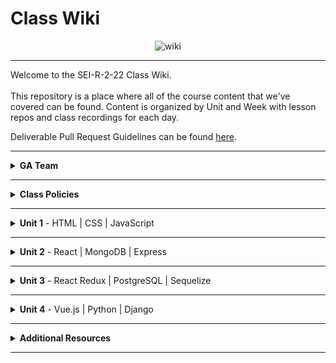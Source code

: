 # Class Wiki

<div align="center">
  <img src="https://i.imgur.com/e2Ma89q.png" alt="wiki">
</div>

___
Welcome to the SEI-R-2-22 Class Wiki. <br/><br/> This repository is a place where all of the course content that we've covered can be found. Content is organized by Unit and Week with lesson repos and class recordings for each day.

Deliverable Pull Request Guidelines can be found [here](https://github.com/SEI-R-2-22/template_pull_request).

<!-- Daily Javascript Challenges can be found [here](https://github.com/SEI-R-2-22/daily_js_challenges). -->

<!-- Computer Science Algorithms and Data Structures can be found [here](https://github.com/SEI-R-2-22/cs_data_structures). -->

____
<details><summary><strong>GA Team</strong></summary><p>

<ul type="none">

<li><details><summary><strong>Instructional Team</strong></summary><p>

<br>

<p>All of the instructors for the entire course. Even though in different Groups, you'll often engage with them and have access to the instructional recordings of <i>all three</i> teams.</p>

<ul type="none">

<li><details><summary><strong>Group 1</strong></summary>

<div align="center">
  <img width="200px" src="https://i.imgur.com/W0E8Vel.png" alt="ben">
  <br><br>
  <p>Hey everyone, my name is Ben Manning and I’ll be the <b>Lead Instructor</b> for Group 1 in this course. I’ll be leading the majority of your lessons and guiding you throughout this course.</p>
  <p>I’m an engineer specializing in full stack development and working with small start ups. I have worked with a wide range of technologies and teams in my career and look forward to sharing those experiences. I’m excited to be working with y’all throughout the next 3 months!</p>
  <span><a href="https://github.com/ben-manning">GitHub</a> | <a href="https://www.linkedin.com/in/manningben/">LinkedIn</a></span>
  <br><br>
</div>

<div align="center">
  <img width="200px" src="https://i.imgur.com/dH5Pznf.png" alt="default">
  <br><br>
  <p>Hello everyone, I am a default placeholder for an instructors introduction paragraph. This instructor's role will be to be a faceless representation of what an instructor might be, but nothing more. They will lead no lessons, they will offer no help, they will father no sons. They are void.</p>
  <p>I am nothing but a filler for where an instructor might put their personal brand statement! I just sit here and fill space so that the developer can see what it might look like when an instructor has actually provided them with their intro. I have no purpose beyond that and my existence is meaningless!</p>
  <span><a href="https://github.com/">GitHub</a> | <a href="https://linkedin.com/">LinkedIn</a></span>
  <br><br>
</div>

</p></details></li>

<li><details><summary><strong>Group 2</strong></summary>

<div align="center">
  <img width="200px" src="https://i.imgur.com/dH5Pznf.png" alt="default">
  <br><br>
  <p>Hello everyone, I am a default placeholder for an instructors introduction paragraph. This instructor's role will be to be a faceless representation of what an instructor might be, but nothing more. They will lead no lessons, they will offer no help, they will father no sons. They are void.</p>
  <p>I am nothing but a filler for where an instructor might put their personal brand statement! I just sit here and fill space so that the developer can see what it might look like when an instructor has actually provided them with their intro. I have no purpose beyond that and my existence is meaningless!</p>
  <span><a href="https://github.com/">GitHub</a> | <a href="https://linkedin.com/">LinkedIn</a></span>
  <br><br>
</div>

<div align="center">
  <img width="200px" src="https://i.imgur.com/dH5Pznf.png" alt="default">
  <br><br>
  <p>Hello everyone, I am a default placeholder for an instructors introduction paragraph. This instructor's role will be to be a faceless representation of what an instructor might be, but nothing more. They will lead no lessons, they will offer no help, they will father no sons. They are void.</p>
  <p>I am nothing but a filler for where an instructor might put their personal brand statement! I just sit here and fill space so that the developer can see what it might look like when an instructor has actually provided them with their intro. I have no purpose beyond that and my existence is meaningless!</p>
  <span><a href="https://github.com/">GitHub</a> | <a href="https://linkedin.com/">LinkedIn</a></span>
  <br><br>
</div>

</p></details></li>

<li><details><summary><strong>Group 3</strong></summary>

<div align="center">
  <img width="200px" src="https://i.imgur.com/dH5Pznf.png" alt="default">
  <br><br>
  <p>Hello everyone, I am a default placeholder for an instructors introduction paragraph. This instructor's role will be to be a faceless representation of what an instructor might be, but nothing more. They will lead no lessons, they will offer no help, they will father no sons. They are void.</p>
  <p>I am nothing but a filler for where an instructor might put their personal brand statement! I just sit here and fill space so that the developer can see what it might look like when an instructor has actually provided them with their intro. I have no purpose beyond that and my existence is meaningless!</p>
  <span><a href="https://github.com/">GitHub</a> | <a href="https://linkedin.com/">LinkedIn</a></span>
  <br><br>
</div>

<div align="center">
  <img width="200px" src="https://i.imgur.com/dH5Pznf.png" alt="default">
  <br><br>
  <p>Hello everyone, I am a default placeholder for an instructors introduction paragraph. This instructor's role will be to be a faceless representation of what an instructor might be, but nothing more. They will lead no lessons, they will offer no help, they will father no sons. They are void.</p>
  <p>I am nothing but a filler for where an instructor might put their personal brand statement! I just sit here and fill space so that the developer can see what it might look like when an instructor has actually provided them with their intro. I have no purpose beyond that and my existence is meaningless!</p>
  <span><a href="https://github.com/">GitHub</a> | <a href="https://linkedin.com/">LinkedIn</a></span>
  <br><br>
</div>

</p></details></li>

</ul>

</p></details></li>

<li><details><summary><strong>Teaching Assistants</strong></summary><p>

<br>

<p>TAs will lead nightly study and debugging sessions that are <b>highly recommended</b> to attend.</p>
  
<div align="center">
  <img width="200px" src="https://i.imgur.com/dH5Pznf.png" alt="default">
  <br><br>
  <p>Hello everyone, I am a default placeholder for an instructors introduction paragraph. This instructor's role will be to be a faceless representation of what an instructor might be, but nothing more. They will lead no lessons, they will offer no help, they will father no sons. They are void.</p>
  <p>I am nothing but a filler for where an instructor might put their personal brand statement! I just sit here and fill space so that the developer can see what it might look like when an instructor has actually provided them with their intro. I have no purpose beyond that and my existence is meaningless!</p>
  <span><a href="https://github.com/">GitHub</a> | <a href="https://linkedin.com/">LinkedIn</a></span>
  <br><br>
</div>

<div align="center">
  <img width="200px" src="https://i.imgur.com/dH5Pznf.png" alt="default">
  <br><br>
  <p>Hello everyone, I am a default placeholder for an instructors introduction paragraph. This instructor's role will be to be a faceless representation of what an instructor might be, but nothing more. They will lead no lessons, they will offer no help, they will father no sons. They are void.</p>
  <p>I am nothing but a filler for where an instructor might put their personal brand statement! I just sit here and fill space so that the developer can see what it might look like when an instructor has actually provided them with their intro. I have no purpose beyond that and my existence is meaningless!</p>
  <span><a href="https://github.com/">GitHub</a> | <a href="https://linkedin.com/">LinkedIn</a></span>
  <br><br>
</div>
  
</p></details></li>

<li><details><summary><strong>Student Success</strong></summary><p>

<br>

<p>This teams job is to ensure your success <i>during</i> the immersive. Any administrative, financial, or interpersonal questions can be directed to them.</p>
  
<div align="center">
  <img width="200px" src="https://i.imgur.com/dH5Pznf.png" alt="default">
  <br><br>
  <p>Hello everyone, I am a default placeholder for an instructors introduction paragraph. This instructor's role will be to be a faceless representation of what an instructor might be, but nothing more. They will lead no lessons, they will offer no help, they will father no sons. They are void.</p>
  <p>I am nothing but a filler for where an instructor might put their personal brand statement! I just sit here and fill space so that the developer can see what it might look like when an instructor has actually provided them with their intro. I have no purpose beyond that and my existence is meaningless!</p>
  <span><a href="https://github.com/">GitHub</a> | <a href="https://linkedin.com/">LinkedIn</a></span>
  <br><br>
</div>

<div align="center">
  <img width="200px" src="https://i.imgur.com/dH5Pznf.png" alt="default">
  <br><br>
  <p>Hello everyone, I am a default placeholder for an instructors introduction paragraph. This instructor's role will be to be a faceless representation of what an instructor might be, but nothing more. They will lead no lessons, they will offer no help, they will father no sons. They are void.</p>
  <p>I am nothing but a filler for where an instructor might put their personal brand statement! I just sit here and fill space so that the developer can see what it might look like when an instructor has actually provided them with their intro. I have no purpose beyond that and my existence is meaningless!</p>
  <span><a href="https://github.com/">GitHub</a> | <a href="https://linkedin.com/">LinkedIn</a></span>
  <br><br>
</div>
  
</p></details></li>

<li><details><summary><strong>Outcomes Team</strong></summary><p>

<br>

<p>This teams job is to ensure your success <i>after</i> the immersive is complete. Any job search, resume, LinkedIn, or interview questions can be directed to them.</p>
  
<div align="center">
  <img width="200px" src="https://i.imgur.com/dH5Pznf.png" alt="default">
  <br><br>
  <p>Hello everyone, I am a default placeholder for an instructors introduction paragraph. This instructor's role will be to be a faceless representation of what an instructor might be, but nothing more. They will lead no lessons, they will offer no help, they will father no sons. They are void.</p>
  <p>I am nothing but a filler for where an instructor might put their personal brand statement! I just sit here and fill space so that the developer can see what it might look like when an instructor has actually provided them with their intro. I have no purpose beyond that and my existence is meaningless!</p>
  <span><a href="https://github.com/">GitHub</a> | <a href="https://linkedin.com/">LinkedIn</a></span>
  <br><br>
</div>

<div align="center">
  <img width="200px" src="https://i.imgur.com/dH5Pznf.png" alt="default">
  <br><br>
  <p>Hello everyone, I am a default placeholder for an instructors introduction paragraph. This instructor's role will be to be a faceless representation of what an instructor might be, but nothing more. They will lead no lessons, they will offer no help, they will father no sons. They are void.</p>
  <p>I am nothing but a filler for where an instructor might put their personal brand statement! I just sit here and fill space so that the developer can see what it might look like when an instructor has actually provided them with their intro. I have no purpose beyond that and my existence is meaningless!</p>
  <span><a href="https://github.com/">GitHub</a> | <a href="https://linkedin.com/">LinkedIn</a></span>
  <br><br>
</div>
  
</p></details></li>

<!-- <li><details><summary><strong>Observed Holidays</strong></summary><p>

<p>
The following dates are observed Holidays for this immersive.  There will be no class days on or within any of the date ranges listed below.  If you have any questions regarding Holidays, or have a special circumstance, please don't hesitate to reach out to your instructional team.
</p>
  
| Holiday | Dates |
|:---:|:---:|
| Easter | November 24th, 2021 - November 26th, 2021 |
| Christmas/New Year's | December 24th, 2021 - December 31st, 2021 |
| Martin Luther King Jr. Day | January 17th, 2022 |
  
</p></details></li> -->
  
</ul></details>

____
<details><summary><strong>Class Policies</strong></summary><p>
  
Below, you will find Class Policies and Requirements as laid out in Orientation and conveyed by the Instructional Team.  We compile them here for your reference and review.
  
</p>

<ul type="none">

<li><details><summary><strong>Code of Conduct</strong></summary><p>
  
<ul>
  <li>Foster a productive classroom environment.</li>
  <li>Treat others with respect and dignity.</li>
  <li>Remember that everyone is coming at this with a different background.</li>
  <li>Professionalism in all methods of communication, both in-person <i>and</i> online.
    <ul>
      <li>Slack is an extension of our on-campus community. We ask that you remain courteous, respectful, and professional while engaging on Slack.</li>
    </ul>
  </li>
  <li><b>Zero tolerance for plagiarism and cheating.</b></li>
</ul>
  
</p></details></li>

<li><details><summary><strong>Deliverable Submission Requirements</strong></summary><p>
  
<ul>
  <li>Deliverables must be submitted following the <a href="https://github.com/SEI-R-2-22/template_pull_request">PR Guidelines</a>.</li>
  <li>Students must meet deliverable requirements for the submission to be marked as "Complete".</li>
  <li>Deliverables are <i>always</i> due the following class day at the beginning of class, unless otherwise stated.</li>
  <li>There is a grace period for re-submission or late submission.  All re-submits/late submits are due the <b>Monday following the week of assignment</b>.
    <ul>
      <li>Deliverables assigned on Fridays <b>do not</b> have a re-submit <i>or</i> late submit grace period.</li>
      <li>Deliverables submitted <i>after</i> the grace period <b>will not</b> be graded or accepted and will be marked as "Incomplete".</li>
    </ul>
  </li>
</ul>
  
</p></details></li>

<li><details><summary><strong>Graduation Requirements</strong></summary><p>
  
<ul>
  <li>Meet Project Requirements.
    <ul><li>Satisfactorily complete and present a project for <i>each</i> of the <b>4</b> units.</li></ul>
  </li>
  <li>Submit and complete a <i>minimum</i> of <b>80%</b> of deliverables (labs, homework, etc.).</li>
  <li>Adhere to attendance policy.
    <ul>
      <li>Students are allowed <b>3</b> absences over the <i>entire</i> course.</li>
      <li><b>3</b> tardies or early departures equals <b>1</b> absence.</li>
      <li>Tardy policy <i>includes</i> Outcomes participation.</li>
    </ul>
  </li>
</ul>
  
</p></details></li>

<li><details><summary><strong>A Note on Plagiarism</strong></summary><p>
  
<ul>
  <li>Plagiarism is a serious offense and grounds for immediate withdrawal.</li>
  <li>You are encouraged to ask others, including students, instructors, and Stack Overflow for help. However, it is <b><i>not acceptable to copy</i></b> another persons code and submit it as your own. More importantly, it is detrimental to your learning and growth.</li>
  <li>Small snippets of code that solve small problems taken from Stack Overflow are generally an exception to this rule. If you aren't sure, it is your responsibility to <b><i>ask your instructor</i></b>. To be on the safe side, we ask that you credit the person/resource you got the code from in a comment, and let an instructor take a look at it.</li>
</ul>
  
</p></details></li>

<!-- <li><details><summary><strong>Observed Holidays</strong></summary><p>

<p>
The following dates are observed Holidays for this immersive.  There will be no class days on or within any of the date ranges listed below.  If you have any questions regarding Holidays, or have a special circumstance, please don't hesitate to reach out to your instructional team.
</p>
  
| Holiday | Dates |
|:---:|:---:|
| Easter | November 24th, 2021 - November 26th, 2021 |
| Christmas/New Year's | December 24th, 2021 - December 31st, 2021 |
| Martin Luther King Jr. Day | January 17th, 2022 |
  
</p></details></li> -->
  
</ul></details>

____
<details><summary><strong>Unit 1</strong> - HTML | CSS | JavaScript</summary><p>

<ul type="none">
  
  <li><details><summary><strong>Week 1</strong></summary><p>
  
  <p>
  In Week 1, we review the fundamental concepts of <b>HTML</b>, <b>CSS</b>, and <b>JavaScript</b> along with introducing <b>git</b> workflow, <b>terminal</b> commands, and writing professional <b>markdown</b> files. 
  </p>
  
  <ul type="none">

  <li><details><summary>Repos</summary><p>

  | Monday | Tuesday | Wednesday | Thursday | Friday |
  |:---:|:---:|:---:|:---:|:---:|
  | []() | []() | []() | []() | []() |
  | []() | []() | []() | []() | []() |
  | []() | []() | []() | []() | []() |
  | []() | []() | []() | []() | []() |
  | []() | []() | []() | []() | []() |
  | []() | []() | []() | []() | []() |
  | []() | []() | []() | []() | []() |

  </p></details></li>

  <li><details><summary>Class Recordings - Group 1</summary><p>

  | Monday | Tuesday | Wednesday | Thursday | Friday |
  |:---:|:---:|:---:|:---:|:---:|
  | [Recording]() | [Recording]() | [Recording]() | [Recording]() | [Recording]() |
  | Passcode: ` ` | Passcode: ` ` | Passcode: ` ` | Passcode: ` ` | Passcode: ` ` |

  </p></details></li>

  <li><details><summary>Class Recordings - Group 2</summary><p>

 | Monday | Tuesday | Wednesday | Thursday | Friday |
  |:---:|:---:|:---:|:---:|:---:|
  | [Recording]() | [Recording]() | [Recording]() | [Recording]() | [Recording]() |
  | Passcode: ` ` | Passcode: ` ` | Passcode: ` ` | Passcode: ` ` | Passcode: ` ` |

  </p></details></li>
  
   <li><details><summary>Class Recordings - Group 3</summary><p>

 | Monday | Tuesday | Wednesday | Thursday | Friday |
  |:---:|:---:|:---:|:---:|:---:|
  | [Recording]() | [Recording]() | [Recording]() | [Recording]() | [Recording]() |
  | Passcode: ` ` | Passcode: ` ` | Passcode: ` ` | Passcode: ` ` | Passcode: ` ` |

  </p></details></li>

  </ul>
  
  ___
  </p></details></li>
  
  <li><details><summary><strong>Week 2</strong></summary><p>
  
  <p>
  In Week 2, we practice more <b>DOM Manipulation</b> and are introduced to <b>Daily JavaScript Challenges</b> and basic algorithmic problem solving. We learn about <b>ES6</b> syntax along with <b>Higher Order Functions</b> and <b>Object Oriented Programming</b> in JavaScript.
  </p>
  
  <ul type="none">

  <li><details><summary>Repos</summary><p>
  
  | Monday | Tuesday | Wednesday | Thursday | Friday |
  |:---:|:---:|:---:|:---:|:---:|
  | []() | []() | []() | []() | []() |
  | []() | []() | []() | []() | []() |
  | []() | []() | []() | []() | []() |
  | []() | []() | []() | []() | []() |
  | []() | []() | []() | []() | []() |
  | []() | []() | []() | []() | []() |
  | []() | []() | []() | []() | []() |
  
  </p></details></li>

  <li><details><summary>Class Recordings - Group 1</summary><p>

  | Monday | Tuesday | Wednesday | Thursday | Friday |
  |:---:|:---:|:---:|:---:|:---:|
  | [Recording]() | [Recording]() | [Recording]() | [Recording]() | [Recording]() |
  | Passcode: ` ` | Passcode: ` ` | Passcode: ` ` | Passcode: ` ` | Passcode: ` ` |

  </p></details></li>

  <li><details><summary>Class Recordings - Group 2</summary><p>

 | Monday | Tuesday | Wednesday | Thursday | Friday |
  |:---:|:---:|:---:|:---:|:---:|
  | [Recording]() | [Recording]() | [Recording]() | [Recording]() | [Recording]() |
  | Passcode: ` ` | Passcode: ` ` | Passcode: ` ` | Passcode: ` ` | Passcode: ` ` |

  </p></details></li>
  
   <li><details><summary>Class Recordings - Group 3</summary><p>

 | Monday | Tuesday | Wednesday | Thursday | Friday |
  |:---:|:---:|:---:|:---:|:---:|
  | [Recording]() | [Recording]() | [Recording]() | [Recording]() | [Recording]() |
  | Passcode: ` ` | Passcode: ` ` | Passcode: ` ` | Passcode: ` ` | Passcode: ` ` |

  </p></details></li>
  
  </ul>
  
  </p></details></li>

</p></details>

___
<details><summary><strong>Unit 2</strong> - React | MongoDB | Express</summary><p>

<ul type="none">

  <li><details><summary><strong>Week 4</strong></summary><p>
  
   <p>
     In Week 4, we start the week by learning how to call on external data sources with <b>APIs</b>.  Then we learn all about <b>React</b> and what an amazing JavaScript library it can be for developers. We learn the concepts of <b>components</b>, <b>props</b>, and about <b>React Hooks</b> and <b>functional components</b>. We learn about <b>useState</b> and how to use it to manage our state within our apps.
  </p>
  
  <ul type="none">

  <li><details><summary>Repos</summary><p>
  
  | Monday | Tuesday | Wednesday | Thursday | Friday |
  |:---:|:---:|:---:|:---:|:---:|
  | []() | []() | []() | []() | []() |
  | []() | []() | []() | []() | []() |
  | []() | []() | []() | []() | []() |
  | []() | []() | []() | []() | []() |
  | []() | []() | []() | []() | []() |
  | []() | []() | []() | []() | []() |
  | []() | []() | []() | []() | []() |
  
  </p></details></li>

  <li><details><summary>Class Recordings - Group 1</summary><p>

  | Monday | Tuesday | Wednesday | Thursday | Friday |
  |:---:|:---:|:---:|:---:|:---:|
  | [Recording]() | [Recording]() | [Recording]() | [Recording]() | [Recording]() |
  | Passcode: ` ` | Passcode: ` ` | Passcode: ` ` | Passcode: ` ` | Passcode: ` ` |

  </p></details></li>

  <li><details><summary>Class Recordings - Group 2</summary><p>

 | Monday | Tuesday | Wednesday | Thursday | Friday |
  |:---:|:---:|:---:|:---:|:---:|
  | [Recording]() | [Recording]() | [Recording]() | [Recording]() | [Recording]() |
  | Passcode: ` ` | Passcode: ` ` | Passcode: ` ` | Passcode: ` ` | Passcode: ` ` |

  </p></details></li>
  
   <li><details><summary>Class Recordings - Group 3</summary><p>

 | Monday | Tuesday | Wednesday | Thursday | Friday |
  |:---:|:---:|:---:|:---:|:---:|
  | [Recording]() | [Recording]() | [Recording]() | [Recording]() | [Recording]() |
  | Passcode: ` ` | Passcode: ` ` | Passcode: ` ` | Passcode: ` ` | Passcode: ` ` |

  </p></details></li>
  
  </ul>
  
  ___
  </p></details></li>
  
  <li><details><summary><strong>Week 5</strong></summary><p>
  
  <p>
  In Week 5, we move into more complicated React Hooks like <b>useEffect</b> and <b>useReducer</b>.  We learn about the idea of <b>conditional rendering</b> and how we can use our user's input to influence our output.  We are also introduced to <b>React Router</b> and get to see how it gives us powerful new tools to build our React Apps. Then we are introduced to back-end and get to practice using <b>Express</b> and <b>Express Middleware</b>.  We also learn how to implement <b>controllers</b>.  We then get a taste of <b>MongoDB</b> and <b>mongoose</b> as a way to store our app's data.
  </p>
  
  <ul type="none">

  <li><details><summary>Repos</summary><p>
  
  | Monday | Tuesday | Wednesday | Thursday | Friday |
  |:---:|:---:|:---:|:---:|:---:|:---:|
  | []() | []() | []() | []() | []() |
  | []() | []() | []() | []() | []() |
  | []() | []() | []() | []() | []() |
  | []() | []() | []() | []() | []() |
  | []() | []() | []() | []() | []() |
  | []() | []() | []() | []() | []() |
  | []() | []() | []() | []() | []() |
  
  </p></details></li>

  <li><details><summary>Class Recordings - Group 1</summary><p>

  | Monday | Tuesday | Wednesday | Thursday | Friday |
  |:---:|:---:|:---:|:---:|:---:|
  | [Recording]() | [Recording]() | [Recording]() | [Recording]() | [Recording]() |
  | Passcode: ` ` | Passcode: ` ` | Passcode: ` ` | Passcode: ` ` | Passcode: ` ` |

  </p></details></li>

  <li><details><summary>Class Recordings - Group 2</summary><p>

 | Monday | Tuesday | Wednesday | Thursday | Friday |
  |:---:|:---:|:---:|:---:|:---:|
  | [Recording]() | [Recording]() | [Recording]() | [Recording]() | [Recording]() |
  | Passcode: ` ` | Passcode: ` ` | Passcode: ` ` | Passcode: ` ` | Passcode: ` ` |

  </p></details></li>
  
   <li><details><summary>Class Recordings - Group 3</summary><p>

 | Monday | Tuesday | Wednesday | Thursday | Friday |
  |:---:|:---:|:---:|:---:|:---:|
  | [Recording]() | [Recording]() | [Recording]() | [Recording]() | [Recording]() |
  | Passcode: ` ` | Passcode: ` ` | Passcode: ` ` | Passcode: ` ` | Passcode: ` ` |

  </p></details></li>
  
  </ul>
  
  </p></details></li>

</p></details>

___
<details><summary><strong>Unit 3</strong> - React Redux | PostgreSQL | Sequelize</summary><p>

<ul type="none">

  <li><details><summary><strong>Week 7</strong></summary><p>
  
  <p>
  In Week 7, we are introduced to <b>React Redux</b> as a new way to manage our state in React! We learn about <b>Reducers</b>, <b>Actions</b>, and <b>Types</b>. We also learn how to map our state and actions to props. We also learn how to use a middleware called <b>thunk</b> in conjunction with Redux. We are introduced to <b>SQL databases</b> and start to learn SQL commands to interact with our database.  We also learn about the concept of <b>SQL Joins</b>.
  </p>
  
  <ul type="none">

  <li><details><summary>Repos</summary><p>
  
  | Monday | Tuesday | Wednesday | Thursday | Friday |
  |:---:|:---:|:---:|:---:|:---:|
  | []() | []() | []() | []() | []() |
  | []() | []() | []() | []() | []() |
  | []() | []() | []() | []() | []() |
  | []() | []() | []() | []() | []() |
  | []() | []() | []() | []() | []() |
  | []() | []() | []() | []() | []() |
  | []() | []() | []() | []() | []() |
  
  </p></details></li>

  <li><details><summary>Class Recordings - Group 1</summary><p>

  | Monday | Tuesday | Wednesday | Thursday | Friday |
  |:---:|:---:|:---:|:---:|:---:|
  | [Recording]() | [Recording]() | [Recording]() | [Recording]() | [Recording]() |
  | Passcode: ` ` | Passcode: ` ` | Passcode: ` ` | Passcode: ` ` | Passcode: ` ` |

  </p></details></li>

  <li><details><summary>Class Recordings - Group 2</summary><p>

 | Monday | Tuesday | Wednesday | Thursday | Friday |
  |:---:|:---:|:---:|:---:|:---:|
  | [Recording]() | [Recording]() | [Recording]() | [Recording]() | [Recording]() |
  | Passcode: ` ` | Passcode: ` ` | Passcode: ` ` | Passcode: ` ` | Passcode: ` ` |

  </p></details></li>
  
   <li><details><summary>Class Recordings - Group 3</summary><p>

 | Monday | Tuesday | Wednesday | Thursday | Friday |
  |:---:|:---:|:---:|:---:|:---:|
  | [Recording]() | [Recording]() | [Recording]() | [Recording]() | [Recording]() |
  | Passcode: ` ` | Passcode: ` ` | Passcode: ` ` | Passcode: ` ` | Passcode: ` ` |

  </p></details></li>
  
  </ul>
  
  ___
  </p></details></li>
  
  <li><details><summary><strong>Week 8</strong></summary><p>
  
  <p>
  In Week 8, we learn all about <b>Sequelize</b> and how it can interpret for our SQL database and our backend Node servers.  We learn how to make <b>queries</b>, <b>migrations</b>, and <b>associations</b>.  We also learn all about how to integrate <b>user authentication</b> in our apps.
  </p>
  
  <ul type="none">

  <li><details><summary>Repos</summary><p>
  
  | Monday | Tuesday | Wednesday | Thursday | Friday |
  |:---:|:---:|:---:|:---:|:---:|
  | []() | []() | []() | []() | []() |
  | []() | []() | []() | []() | []() |
  | []() | []() | []() | []() | []() |
  | []() | []() | []() | []() | []() |
  | []() | []() | []() | []() | []() |
  | []() | []() | []() | []() | []() |
  | []() | []() | []() | []() | []() |
  
  </p></details></li>

  <li><details><summary>Class Recordings - Group 1</summary><p>

  | Monday | Tuesday | Wednesday | Thursday | Friday |
  |:---:|:---:|:---:|:---:|:---:|
  | [Recording]() | [Recording]() | [Recording]() | [Recording]() | [Recording]() |
  | Passcode: ` ` | Passcode: ` ` | Passcode: ` ` | Passcode: ` ` | Passcode: ` ` |

  </p></details></li>

  <li><details><summary>Class Recordings - Group 2</summary><p>

 | Monday | Tuesday | Wednesday | Thursday | Friday |
  |:---:|:---:|:---:|:---:|:---:|
  | [Recording]() | [Recording]() | [Recording]() | [Recording]() | [Recording]() |
  | Passcode: ` ` | Passcode: ` ` | Passcode: ` ` | Passcode: ` ` | Passcode: ` ` |

  </p></details></li>
  
   <li><details><summary>Class Recordings - Group 3</summary><p>

 | Monday | Tuesday | Wednesday | Thursday | Friday |
  |:---:|:---:|:---:|:---:|:---:|
  | [Recording]() | [Recording]() | [Recording]() | [Recording]() | [Recording]() |
  | Passcode: ` ` | Passcode: ` ` | Passcode: ` ` | Passcode: ` ` | Passcode: ` ` |

  </p></details></li>
  
  </ul>
  
  </p></details></li>

</p></details>

___
<details><summary><strong>Unit 4</strong> - Vue.js | Python | Django</summary><p>

<ul type="none">

  <li><details><summary><strong>Week 10</strong></summary><p>
  
  <p>
  In Week 10, we learn a new framework called <b>Vue.js</b> and how it is set up differently than React and other libraries we've used. We learn how to use <b>State Methods</b>, <b>Directives</b>, <b>Events</b>, and <b>Emitters</b> in Vue. We also learn how to use Vue with APIs, and how to use <b>Vue Router</b> to direct our page. Later in the week, we are introduced to <b>Python</b> and learn about <b>functions</b>, <b>control flow</b>, <b>loops</b>, and <b>dictionaries</b>.
  </p>
  
  <ul type="none">

  <li><details><summary>Repos</summary><p>
  
  | Monday | Tuesday | Wednesday | Thursday | Friday |
  |:---:|:---:|:---:|:---:|:---:|
  | []() | []() | []() | []() | []() |
  | []() | []() | []() | []() | []() |
  | []() | []() | []() | []() | []() |
  | []() | []() | []() | []() | []() |
  | []() | []() | []() | []() | []() |
  | []() | []() | []() | []() | []() |
  | []() | []() | []() | []() | []() |
  
  </p></details></li>

  <li><details><summary>Class Recordings - Group 1</summary><p>

  | Monday | Tuesday | Wednesday | Thursday | Friday |
  |:---:|:---:|:---:|:---:|:---:|
  | [Recording]() | [Recording]() | [Recording]() | [Recording]() | [Recording]() |
  | Passcode: ` ` | Passcode: ` ` | Passcode: ` ` | Passcode: ` ` | Passcode: ` ` |

  </p></details></li>

  <li><details><summary>Class Recordings - Group 2</summary><p>

 | Monday | Tuesday | Wednesday | Thursday | Friday |
  |:---:|:---:|:---:|:---:|:---:|
  | [Recording]() | [Recording]() | [Recording]() | [Recording]() | [Recording]() |
  | Passcode: ` ` | Passcode: ` ` | Passcode: ` ` | Passcode: ` ` | Passcode: ` ` |

  </p></details></li>
  
   <li><details><summary>Class Recordings - Group 3</summary><p>

 | Monday | Tuesday | Wednesday | Thursday | Friday |
  |:---:|:---:|:---:|:---:|:---:|
  | [Recording]() | [Recording]() | [Recording]() | [Recording]() | [Recording]() |
  | Passcode: ` ` | Passcode: ` ` | Passcode: ` ` | Passcode: ` ` | Passcode: ` ` |

  </p></details></li>
  
  </ul>
  
  ___
  </p></details></li>
  
  <li><details><summary><strong>Week 11</strong></summary><p>
  
  <p>
  In Week 11, we continue with Python by learning about <b>tuples</b> and <b>OOP</b> in Python. We then get a quick intro to <b>Django</b> and how to set up Auth in Django. At the end of the week, we get to participate in a <b>Djangathon</b>!
  </p>
  
  <ul type="none">

  <li><details><summary>Repos</summary><p>
  
  | Monday | Tuesday | Wednesday | Thursday | Friday |
  |:---:|:---:|:---:|:---:|:---:|
  | []() | []() | []() | []() | []() |
  | []() | []() | []() | []() | []() |
  | []() | []() | []() | []() | []() |
  | []() | []() | []() | []() | []() |
  | []() | []() | []() | []() | []() |
  | []() | []() | []() | []() | []() |
  | []() | []() | []() | []() | []() |
  
  </p></details></li>

  <li><details><summary>Class Recordings - Group 1</summary><p>

  | Monday | Tuesday | Wednesday | Thursday | Friday |
  |:---:|:---:|:---:|:---:|:---:|
  | [Recording]() | [Recording]() | [Recording]() | [Recording]() | [Recording]() |
  | Passcode: ` ` | Passcode: ` ` | Passcode: ` ` | Passcode: ` ` | Passcode: ` ` |

  </p></details></li>

  <li><details><summary>Class Recordings - Group 2</summary><p>

 | Monday | Tuesday | Wednesday | Thursday | Friday |
  |:---:|:---:|:---:|:---:|:---:|
  | [Recording]() | [Recording]() | [Recording]() | [Recording]() | [Recording]() |
  | Passcode: ` ` | Passcode: ` ` | Passcode: ` ` | Passcode: ` ` | Passcode: ` ` |

  </p></details></li>
  
   <li><details><summary>Class Recordings - Group 3</summary><p>

 | Monday | Tuesday | Wednesday | Thursday | Friday |
  |:---:|:---:|:---:|:---:|:---:|
  | [Recording]() | [Recording]() | [Recording]() | [Recording]() | [Recording]() |
  | Passcode: ` ` | Passcode: ` ` | Passcode: ` ` | Passcode: ` ` | Passcode: ` ` |

  </p></details></li>
  
  </ul>
  
  </p></details></li>

</p></details>

___
<details><summary><strong>Additional Resources</strong></summary><p>

Below is a list of additional resources that were hand-picked by your instructors. If you find that you don't have the time during the immersive, these resources will still help to solidify your understanding of key concepts after graduation.
  <ul type="none">
  
  <li><details><summary><strong>Practice</strong> - sites to hone your skills</summary><p>
  
  - [Codeacademy](https://www.codecademy.com/catalog)
  - [Codewars](https://www.codewars.com)
  - [CSS Battle](https://cssbattle.dev/)
  - [CSS Diner](https://flukeout.github.io/)
  - [Flexbox Froggy](https://flexboxfroggy.com/)
  - [Grid Garden](https://cssgridgarden.com/)
  - [Screeps](https://screeps.com/)
  </p></details></li>
  
  <li><details><summary><strong>Reading</strong> - helpful articles and topics</summary><p>
  
  - [10 Need-to-know Mac Terminal Commands](https://scotch.io/bar-talk/10-need-to-know-mac-terminal-commands)
  - [Eloquent JavaScript](https://eloquentjavascript.net/)
  - [CSS Tricks](https://css-tricks.com/)
  - [Rubber Duck Debugging](https://rubberduckdebugging.com/)
  - [Medium: What Is An API?](https://medium.com/free-code-camp/what-is-an-api-in-english-please-b880a3214a82)
  - [Medium: Higher Order Functions](https://medium.com/javascript-in-plain-english/4-must-know-higher-order-functions-in-javascript-411f85545881)
  - [Medium: Local Git Repos vs Remote Repos](https://medium.com/swlh/git-local-repo-and-github-remote-repo-eae1c948fbf5)
  - [Medium: Explaining API's](https://medium.com/javascript-in-plain-english/many-developers-struggle-with-explaining-apis-20a071d74596)
  </p></details></li>
  
  <li><details><summary><strong>Documentation</strong> - commonly used docs for reference</summary><p>
  
  - [MDN JavaScript Docs](https://developer.mozilla.org/en-US/docs/Web/JavaScript/Guide)
  - [W3Schools CSS Docs](https://www.w3schools.com/cssref/default.asp)
  - [React Docs](https://reactjs.org/docs/getting-started.html)
  - [Django Docs](https://docs.djangoproject.com/en/4.0/)

  </p></details></li>
  
  <li><details><summary><strong>Cheatsheets</strong> - quick references</summary><p>
  
  - [Markdown Cheatsheet](https://guides.github.com/pdfs/markdown-cheatsheet-online.pdf)
  - [JavaScript Cheatsheet](https://websitesetup.org/javascript-cheat-sheet/)
  - [ES6 Cheatsheet](https://devhints.io/es6)
  - [Component Lifecycle Cheatsheet](https://dev.to/bunlong/react-component-lifecycle-methods-cheatsheet-23gi)
  - [ERD Cheatsheet](https://drive.google.com/file/d/0B_spkK3eZiHmZTZhczVTaVZxUFU/view?resourcekey=0-pvJ1STXJ4xEpjqpFWQtUhg)
  </p></details></li>
  
  </ul>
 
</p></details>

___
